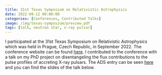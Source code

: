 ```yaml
---
title: 31st Texas Symposium on Relativistic Astrophysics
date: 2022-09-12 00:00:00
categories: [Conferences, Contributed Talks]
image: /img/texas-symposium/preview.pdf
tags: [talk, neutron star, x-ray pulsar]
---
```


I participated at the 31st Texas Symposium on Relativistic Astrophysics which was held in Prague, Czech Republic, in September 2022. The conference website can be found [here](https://texas2021.org). I contributed to the conference with a talk on my PhD project on disentangeling the flux contributions to the pulse profiles of accreting X-ray pulsars. The ADS entry can be seen [here](https://ui.adsabs.harvard.edu/abs/2022tsra.confE.120S/abstract) and you can find the slides of the talk below.



<object data="/img/texas-symposium/TexasSymposium_20220913.pdf" width="750px" height="430px">
    <embed src="/img/texas-symposium/TexasSymposium_20220913.pdf">
    </embed>
</object>